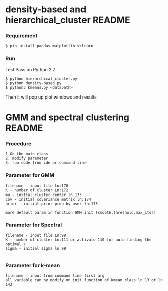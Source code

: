 # density-based and hierarchical_cluster README 

### Requirement

```
$ pip install pandas matplotlib sklearn
```

### Run

Test Pass on Python 2.7

```
$ python hierarchical_cluster.py
$ python density-based.py
$ python3 kmeans.py <datapath>
```

Then it will pop up plot windows and results

# GMM and spectral clustering README

### Procedure

```
1.Go the main class
2. modify parameter
3. run code from ide or command line
```

### Parameter for GMM

```
filename - input file Ln:170
K - number of cluster Ln:172
mu - initial cluster center ln 173
cov - initial covariance matrix ln:174
prior - initial prior prob by user ln:175

more default param in function GMM init (smooth,threshold,max_iter)
```

### Parameter for Spectral

```
filename - input file Ln:98
K - number of cluster Ln:111 or activate 110 for auto finding the optimal k
sigma - initial sigma ln 99


```

### Parameter for k-mean

```
filename - input from command line first arg
all variable can by modify on init function of Kmean class ln 13 or ln 143

```

